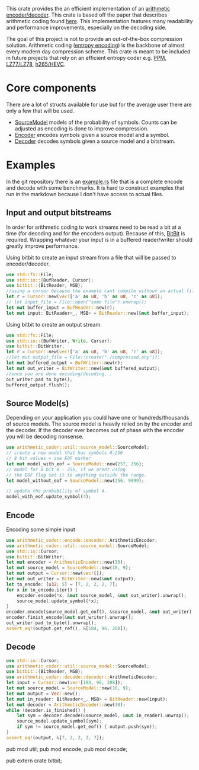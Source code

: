  This crate provides the an efficient implementation of
 an [arithmetic encoder/decoder](https://en.wikipedia.org/wiki/Arithmetic_coding). This crate is based off the paper
 that describes arithmetic coding found [here](https://web.stanford.edu/class/ee398a/handouts/papers/WittenACM87ArithmCoding.pdf).
 This implementation features many readability and performance improvements, especially on the decoding side.

 The goal of this project is not to provide an out-of-the-box compression solution.
 Arithmetic coding ([entropy encoding](https://en.wikipedia.org/wiki/Entropy_encoding)) is the backbone of almost every
 modern day compression scheme. This crate is meant to be included in future projects that rely on an efficient entropy
 coder e.g. [PPM](https://en.wikipedia.org/wiki/Prediction_by_partial_matching), [LZ77/LZ78](https://en.wikipedia.org/wiki/LZ77_and_LZ78),
 [h265/HEVC](https://en.wikipedia.org/wiki/High_Efficiency_Video_Coding).

 # Core components
 There are a lot of structs available for use but for the average user there are only a few that will be used.
 - [SourceModel](util/source_model/struct.SourceModel.html) models of the probability of symbols. Counts can be adjusted
 as encoding is done to improve compression.
 - [Encoder](encode/encoder/struct.ArithmeticEncoder.html) encodes symbols given a source model and a symbol.
 - [Decoder](decode/decoder/struct.ArithmeticDecoder.html) decodes symbols given a source model and a bitstream.

 # Examples
 In the git repository there is an [example.rs](https://github.com/Dakati/arithmetic-rs/blob/master/example/example.rs)
 file that is a complete
 encode and decode with some benchmarks. It is hard to construct examples that
 run in the markdown because I don't have access to actual files.
 ## Input and output bitstreams
 In order for arithmetic coding to work streams need to be read a bit at a time (for decoding and for the encoders output).
 Because of this, [BitBit](https://docs.rs/bitbit) is required. Wrapping whatever your input is in a buffered reader/writer
 should greatly improve performance.

 Using bitbit to create an input stream from a file that will be passed to encoder/decoder.
 ```rust
 use std::fs::File;
 use std::io::{BufReader, Cursor};
 use bitbit::{BitReader, MSB};
 //using a cursor because the example cant compile without an actual file
 let r = Cursor::new(vec!['a' as u8, 'b' as u8, 'c' as u8]);
 // let input_file = File::open("some file").unwrap();
 let mut buffer_input = BufReader::new(r);
 let mut input: BitReader<_, MSB> = BitReader::new(&mut buffer_input);
 ```
 Using bitbit to create an output stream.
 ```rust
 use std::fs::File;
 use std::io::{BufWriter, Write, Cursor};
 use bitbit::BitWriter;
 let r = Cursor::new(vec!['a' as u8, 'b' as u8, 'c' as u8]);
 //let mut output_file = File::create("./compressed.any")?;
 let mut buffered_output = BufWriter::new(r);
 let mut out_writer = BitWriter::new(&mut buffered_output);
 //once you are done encoding/decoding...
 out_writer.pad_to_byte();
 buffered_output.flush();
 ```

 ## Source Model(s)
 Depending on your application you could have one or hundreds/thousands of source models.
 The source model is heavily relied on by the encoder and the decoder. If the decoder ever becomes
 out of phase with the encoder you will be decoding nonsense.

 ```rust
 use arithmetic_coder::util::source_model::SourceModel;
 // create a new model that has symbols 0-256
 // 8 bit values + one EOF marker
 let mut model_with_eof = SourceModel::new(257, 256);
 // model for 8 bit 0 - 255, if we arent using
 // the EOF flag set it to anything outside the range.
 let model_without_eof = SourceModel::new(256, 9999);

 // update the probability of symbol 4.
 model_with_eof.update_symbol(4);
```
 ## Encode
 Encoding some simple input
 ```rust
 use arithmetic_coder::encode::encoder::ArithmeticEncoder;
 use arithmetic_coder::util::source_model::SourceModel;
 use std::io::Cursor;
 use bitbit::BitWriter;
 let mut encoder = ArithmeticEncoder::new(30);
 let mut source_model = SourceModel::new(10, 9);
 let mut output = Cursor::new(vec![]);
 let mut out_writer = BitWriter::new(&mut output);
 let to_encode: [u32; 5] = [7, 2, 2, 2, 7];
 for x in to_encode.iter() {
     encoder.encode(*x, &mut source_model, &mut out_writer).unwrap();
     source_model.update_symbol(*x);
 }
 encoder.encode(source_model.get_eof(), &source_model, &mut out_writer).unwrap();
 encoder.finish_encode(&mut out_writer).unwrap();
 out_writer.pad_to_byte().unwrap();
 assert_eq!(output.get_ref(), &[184, 96, 208]);
 ```
 ## Decode
 ```rust
 use std::io::Cursor;
 use arithmetic_coder::util::source_model::SourceModel;
 use bitbit::{BitReader, MSB};
 use arithmetic_coder::decode::decoder::ArithmeticDecoder;
 let input = Cursor::new(vec![184, 96, 208]);
 let mut source_model = SourceModel::new(10, 9);
 let mut output = Vec::new();
 let mut in_reader: BitReader<_, MSB> = BitReader::new(input);
 let mut decoder = ArithmeticDecoder::new(30);
 while !decoder.is_finished() {
     let sym = decoder.decode(&source_model, &mut in_reader).unwrap();
     source_model.update_symbol(sym);
     if sym != source_model.get_eof() { output.push(sym)};
 }
 assert_eq!(output, &[7, 2, 2, 2, 7]);
 ```


pub mod util;
pub mod encode;
pub mod decode;

pub extern crate bitbit;
